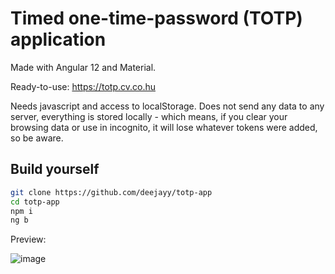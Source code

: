 # Timed one-time-password (TOTP) application

Made with Angular 12 and Material.

Ready-to-use: https://totp.cv.co.hu

Needs javascript and access to localStorage. Does not send any data to any server, everything is stored locally - which means, if you clear your browsing data or use in incognito, it will lose whatever tokens were added, so be aware.

## Build yourself

```bash
git clone https://github.com/deejayy/totp-app
cd totp-app
npm i
ng b
```

Preview:

![image](https://user-images.githubusercontent.com/3474106/142775183-25b9bcb3-df56-4d32-955d-b07f54c0730d.png)
